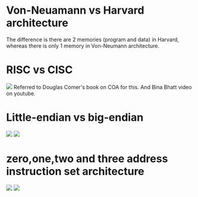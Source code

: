 # Von-Neuamann vs Harvard architecture
The difference is there are 2 memories (program and data) in Harvard, whereas there is only 1 memory in Von-Neumann architecture.
# RISC vs CISC
![](_resources/Pasted%20image%2020240323152601.png)
Referred to Douglas Comer's book on COA for this. And Bina Bhatt video on youtube.
# Little-endian vs big-endian
![](_resources/Pasted%20image%2020240323164118.png)
![](_resources/Pasted%20image%2020240323164128.png)
# zero,one,two and three address instruction set architecture
![](_resources/Pasted%20image%2020240323185902.png)
![](_resources/Pasted%20image%2020240323185913.png)
